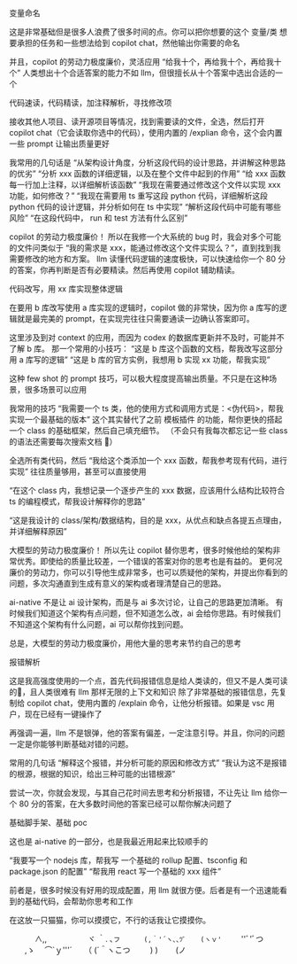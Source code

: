  变量命名

这是非常基础但是很多人浪费了很多时间的点。你可以把你想要的这个 变量/类 想要承担的任务和一些想法给到 copilot chat，然他输出你需要的命名

并且，copilot 的劳动力极度廉价，灵活应用 “给我十个，再给我十个，再给我十个”
人类想出十个合适答案的能力不如 llm，但很擅长从十个答案中选出合适的一个

代码速读，代码精读，加注释解析，寻找修改项

接收其他人项目、读开源项目等情况，找到需要读的文件，全选，然后打开 copilot chat（它会读取你选中的代码），使用内置的 /explian 命令，这个会内置一些 prompt 让输出质量更好

我常用的几句话是
“从架构设计角度，分析这段代码的设计思路，并讲解这种思路的优劣”
“分析 xxx 函数的详细逻辑，以及在整个文件中起到的作用”
“给 xxx 函数每一行加上注释，以详细解析该函数”
“我现在需要通过修改这个文件以实现 xxx 功能，如何修改？”
“我现在需要用 ts 重写这段 python 代码，详细解析这段 python 代码的设计逻辑，并分析如何在 ts 中实现”
“解析这段代码中可能有哪些风险”
“在这段代码中， run 和 test 方法有什么区别”

copilot 的劳动力极度廉价！
所以在我修一个大系统的 bug 时，我会对多个可能的文件问类似于 “我的需求是 xxx，能通过修改这个文件实现么？”，直到找到我需要修改的地方和方案。
llm 读懂代码逻辑的速度极快，可以快速给你一个 80 分的答案，你再判断是否有必要精读。然后再使用 copilot 辅助精读。

代码改写，用 xx 库实现整体逻辑

在要用 b 库改写使用 a 库实现的逻辑时，copilot 做的非常快，因为你 a 库写的逻辑就是最完美的 prompt，在实现完往往只需要通读一边确认答案即可。

这里涉及到对 context 的应用，而因为 codex 的数据库更新并不及时，可能并不了解 b 库。 
那一个常用的小技巧：
“这是 b 库这个函数的文档，帮我改写这部分用 a 库写的逻辑”
“这是 b 库的官方实例，我想用 b 实现 xx 功能，帮我实现”

这种 few shot 的 prompt 技巧，可以极大程度提高输出质量。不只是在这种场景，很多场景可以应用

我常用的技巧
“我需要一个 ts 类，他的使用方式和调用方式是：<伪代码>，帮我实现一个最基础的版本”
这个其实替代了之前 模板插件 的功能，帮你更快的搭起一个 class 的基础框架，然后自己填充细节。 （不会只有我每次都忘记一些 class 的语法还需要每次搜索文档 🐶）

全选所有类代码，然后 “我给这个类添加一个 xxx 函数，帮我参考现有代码，进行实现”
往往质量够用，甚至可以直接使用

“在这个 class 内，我想记录一个逐步产生的 xxx 数据，应该用什么结构比较符合 ts 的编程模式，帮我设计解释你的思路”

“这是我设计的 class/架构/数据结构，目的是 xxx，从优点和缺点各提五点理由，并详细解释原因”

大模型的劳动力极度廉价！
所以先让 copilot 替你思考，很多时候他给的架构非常优秀。即使给的质量比较差，一个错误的答案对你的思考也是有益的。 更何况廉价的劳动力，你可以引导他生成非常多，也可以质疑他的架构，并提出你看到的问题，多次沟通直到生成有意义的架构或者理清楚自己的思路。

ai-native 不是让 ai 设计架构，而是与 ai 多次讨论，让自己的思路更加清晰。 
有时候我们知道这个架构有点问题，但不知道怎么改，ai 会给你思路。有时候我们不知道这个架构有什么问题，ai 可以帮你找到问题。

总是，大模型的劳动力极度廉价，用他大量的思考来节约自己的思考

报错解析

这是我高强度使用的一个点，首先代码报错信息是给人类读的，但又不是人类可读的🐶，且人类很难有 llm 那样无限的上下文和知识
除了非常基础的报错信息，先复制给 copilot chat，使用内置的 /explain 命令，让他分析报错。如果是 vsc 用户，现在已经有一键操作了

再强调一遍，llm 不是银弹，他的答案有偏差，一定注意引导。并且，你问的问题一定是你能够判断基础对错的问题。

常用的几句话
“解释这个报错，并分析可能的原因和修改方式”
“我认为这不是报错的根源，根据的知识，给出三种可能的出错根源”

尝试一次，你就会发现，与其自己花时间去思考和分析报错，不让先让 llm 给你一个 80 分的答案，在大多数时间他的答案已经可以帮你解决问题了

基础脚手架、基础 poc

这也是 ai-native 的一部分，也是我最近用起来比较顺手的

“我要写一个 nodejs 库，帮我写 一个基础的 rollup 配置、tsconfig 和 package.json 的配置”
“帮我用 react 写一个基础的 xxx 组件”

前者是，很多时候没有好用的现成配置，用 llm 就很方便。后者是有一个迅速能看到的基础代码，会帮助你思考和工作

在这放一只猫猫，你可以摸摸它，不行的话我让它摸摸你。

　　       　∧,,　
　　　　ヾ ｀. ､`フ
　　　(,｀'´ヽ､､ﾂﾞ
　 (ヽｖ'　　　`''ﾞ'ﾞつ
　　,ゝ　 ⌒`ｙ'''´
　 （ (´＾ヽこつ
　　 ) )
　　(ノ
